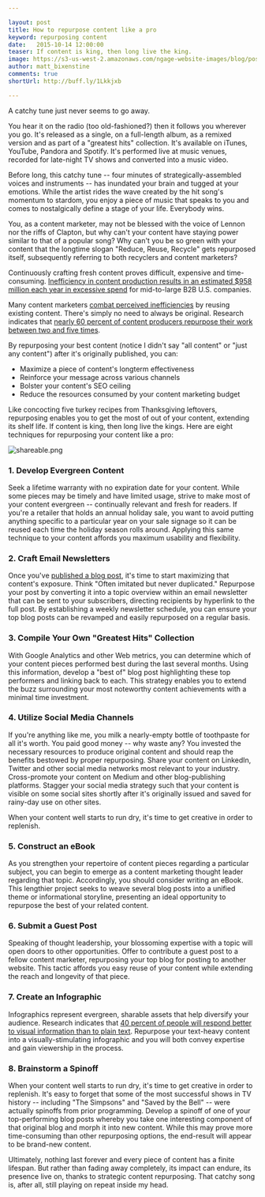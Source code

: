 ```yaml
---

layout: post
title: How to repurpose content like a pro
keyword: repurposing content
date:   2015-10-14 12:00:00
teaser: If content is king, then long live the king.
image: https://s3-us-west-2.amazonaws.com/ngage-website-images/blog/post-images/how-to-repurpose-content-like-a-pro.png
author: matt_bixenstine
comments: true
shortUrl: http://buff.ly/1Lkkjxb

---
```


A catchy tune just never seems to go away.

You hear it on the radio (too old-fashioned?) then it follows you wherever you go. It's released as a single, on a full-length album, as a remixed version and as part of a "greatest hits" collection. It's available on iTunes, YouTube, Pandora and Spotify. It's performed live at music venues, recorded for late-night TV shows and converted into a music video.

Before long, this catchy tune -- four minutes of strategically-assembled voices and instruments -- has inundated your brain and tugged at your emotions. While the artist rides the wave created by the hit song's momentum to stardom, you enjoy a piece of music that speaks to you and comes to nostalgically define a stage of your life. Everybody wins. 

You, as a content marketer, may not be blessed with the voice of Lennon nor the riffs of Clapton, but why can't your content have staying power similar to that of a popular song? Why can't you be so green with your content that the longtime slogan "Reduce, Reuse, Recycle" gets repurposed itself, subsequently referring to both recyclers and content marketers?

Continuously crafting fresh content proves difficult, expensive and time-consuming. <a href="http://resources.kapost.com/the-cost-of-marketing-inefficiency.html?rs=Resources" target="_blank">Inefficiency in content production results in an estimated $958 million each year in excessive spend</a> for mid-to-large B2B U.S. companies.


Many content marketers [combat perceived inefficiencies](http://blog.beegit.com/content_strategy/2015/10/07/convince-your-boss-blog/) by reusing existing content. There's simply no need to always be original. Research indicates that <a href="http://lookbookhq.com/content/wp-content/uploads/Eloqua-Content-Marketing-Survey-2014.pdf" target="_blank">nearly 60 percent of content producers repurpose their work between two and five times</a>. 

By repurposing your best content (notice I didn't say "all content" or "just any content") after it's originally published, you can: 

* Maximize a piece of content's longterm effectiveness
* Reinforce your message across various channels 
* Bolster your content's SEO ceiling
* Reduce the resources consumed by your content marketing budget

Like concocting five turkey recipes from Thanksgiving leftovers, repurposing enables you to get the most of out of your content, extending its shelf life. <a class="tweet-quote">If content is king, then long live the kings.</a> Here are eight techniques for repurposing your content like a pro:

![shareable.png](https://ucarecdn.com/688de926-daf9-4fa0-ba78-5e11c6603bbe/)

### 1. Develop Evergreen Content
Seek a lifetime warranty with no expiration date for your content. While some pieces may be timely and have limited usage, strive to make most of your content evergreen -- continually relevant and fresh for readers. If you're a retailer that holds an annual holiday sale, you want to avoid putting anything specific to a particular year on your sale signage so it can be reused each time the holiday season rolls around. Applying this same technique to your content affords you maximum usability and flexibility.

### 2. Craft Email Newsletters
Once you've [published a blog post](http://blog.beegit.com/content_strategy/2015/09/17/7-best-practices-for-your-business-blog/), it's time to start maximizing that content's exposure. Think "Often imitated but never duplicated." Repurpose your post by converting it into a topic overview within an email newsletter that can be sent to your subscribers, directing recipients by hyperlink to the full post. By establishing a weekly newsletter schedule, you can ensure your top blog posts can be revamped and easily repurposed on a regular basis.

### 3. Compile Your Own "Greatest Hits" Collection
With Google Analytics and other Web metrics, you can determine which of your content pieces performed best during the last several months. Using this information, develop a "best of" blog post highlighting these top performers and linking back to each. This strategy enables you to extend the buzz surrounding your most noteworthy content achievements with a minimal time investment.

### 4. Utilize Social Media Channels
If you're anything like me, you milk a nearly-empty bottle of toothpaste for all it's worth. You paid good money -- why waste any? You invested the necessary resources to produce original content and should reap the benefits bestowed by proper repurposing. Share your content on LinkedIn, Twitter and other social media networks most relevant to your industry. Cross-promote your content on Medium and other blog-publishing platforms. Stagger your social media strategy such that your content is visible on some social sites shortly after it's originally issued and saved for rainy-day use on other sites. 

<span><a class="tweet-quote">When your content well starts to run dry, it's time to get creative in order to replenish.</a></span>

### 5. Construct an eBook
As you strengthen your repertoire of content pieces regarding a particular subject, you can begin to emerge as a content marketing thought leader regarding that topic. Accordingly, you should consider writing an eBook. This lengthier project seeks to weave several blog posts into a unified theme or informational storyline, presenting an ideal opportunity to repurpose the best of your related content. 

### 6. Submit a Guest Post
Speaking of thought leadership, your blossoming expertise with a topic will open doors to other opportunities. Offer to contribute a guest post to a fellow content marketer, repurposing your top blog for posting to another website. This tactic affords you easy reuse of your content while extending the reach and longevity of that piece. 

### 7. Create an Infographic
Infographics represent evergreen, sharable assets that help diversify your audience. Research indicates that <a href="http://www.webmarketinggroup.co.uk/blog/why-every-seo-strategy-needs-infographics/" target="_blank">40 percent of people will respond better to visual information than to plain text</a>. Repurpose your text-heavy content into a visually-stimulating infographic and you will both convey expertise and gain viewership in the process.

### 8. Brainstorm a Spinoff
When your content well starts to run dry, it's time to get creative in order to replenish. It's easy to forget that some of the most successful shows in TV history -- including "The Simpsons" and "Saved by the Bell" -- were actually spinoffs from prior programming. Develop a spinoff of one of your top-performing blog posts whereby you take one interesting component of that original blog and morph it into new content. While this may prove more time-consuming than other repurposing options, the end-result will appear to be brand-new content. 

Ultimately, nothing last forever and every piece of content has a finite lifespan. But rather than fading away completely, its impact can endure, its presence live on, thanks to strategic content repurposing. That catchy song is, after all, still playing on repeat inside my head.

